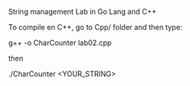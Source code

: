  String management Lab in Go Lang and C++

To compile en C++, go to Cpp/ folder and then type:

g++ -o CharCounter lab02.cpp

then

./CharCounter <YOUR_STRING>

